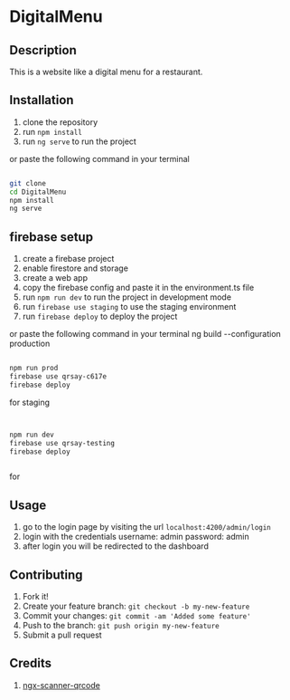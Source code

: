 # DigitalMenu

## Description

This is a website like a digital menu for a restaurant.

## Installation

1. clone the repository
2. run `npm install`
3. run `ng serve` to run the project

or paste the following command in your terminal

```bash

git clone
cd DigitalMenu
npm install
ng serve

```


## firebase setup

<!-- [5:31 PM, 12/11/2023] Himanshu Sharma Depaak Ka Bhai: npm run dev
[5:31 PM, 12/11/2023] Himanshu Sharma Depaak Ka Bhai: firebase use staging
[5:31 PM, 12/11/2023] Himanshu Sharma Depaak Ka Bhai: firebase deploy -->

1. create a firebase project
2. enable firestore and storage
3. create a web app
4. copy the firebase config and paste it in the environment.ts file
5. run `npm run dev` to run the project in development mode
6. run `firebase use staging` to use the staging environment
7. run `firebase deploy` to deploy the project

or paste the following command in your terminal
ng build --configuration production


```bash

npm run prod
firebase use qrsay-c617e
firebase deploy


```

for staging

```bash


npm run dev
firebase use qrsay-testing
firebase deploy



```


for


## Usage

1. go to the login page by visiting the url `localhost:4200/admin/login`
2. login with the credentials
    username: admin
    password: admin
3. after login you will be redirected to the dashboard

## Contributing

1. Fork it!
2. Create your feature branch: `git checkout -b my-new-feature`
3. Commit your changes: `git commit -am 'Added some feature'`
4. Push to the branch: `git push origin my-new-feature`
5. Submit a pull request

## Credits

1. [ngx-scanner-qrcode](https://www.npmjs.com/package/ngx-scanner-qrcode)
